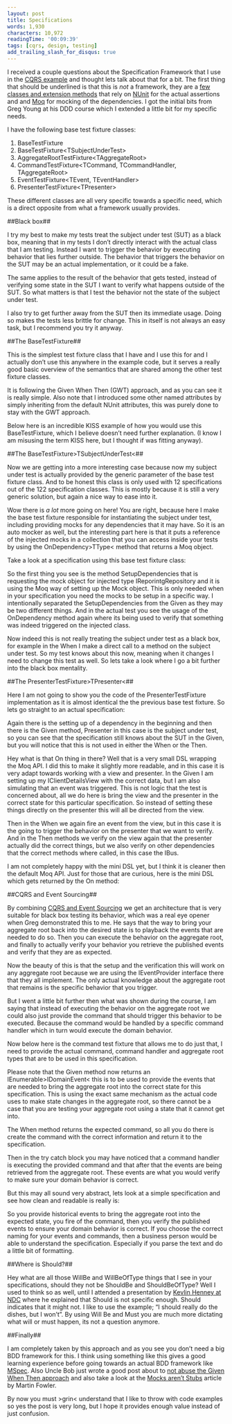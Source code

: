 ```yaml
---
layout: post
title: Specifications
words: 1,930
characters: 10,972
readingTime: '00:09:39'
tags: [cqrs, design, testing]
add_trailing_slash_for_disqus: true
---
```

I received a couple questions about the Specification Framework that I use in the [CQRS example](http://github.com/MarkNijhof/Fohjin/tree/f85a25181b4fa382bd3afbbbbcb08da891cc8e45/Fohjin.DDD.Example)  and thought lets talk about that for a bit. The first thing that should be underlined is that this is _not_ a framework, they are a [few classes and extension methods](http://github.com/MarkNijhof/Fohjin/tree/f85a25181b4fa382bd3afbbbbcb08da891cc8e45/Fohjin.DDD.Example/Test.Fohjin.DDD) that rely on [NUnit](http://www.nunit.org/index.php) for the actual assertions and and [Moq](http://code.google.com/p/moq/) for mocking of the dependencies. I got the initial bits from Greg Young at his DDD course which I extended a little bit for my specific needs.

I have the following base test fixture classes:

1. BaseTestFixture
2. BaseTestFixture&lt;TSubjectUnderTest&gt;
3. AggregateRootTestFixture&lt;TAggregateRoot&gt;
4. CommandTestFixture&lt;TCommand, TCommandHandler, TAggregateRoot&gt;
5. EventTestFixture&lt;TEvent, TEventHandler&gt;
6. PresenterTestFixture&lt;TPresenter&gt;

These different classes are all very specific towards a specific need, which is a direct opposite from what a framework usually provides.

##Black box##

I try my best to make my tests treat the subject under test (SUT) as a black box, meaning that in my tests I don’t directly interact with the actual class that I am testing. Instead I want to trigger the behavior by executing behavior that lies further outside. The behavior that triggers the behavior on the SUT may be an actual implementation, or it could be a fake.

The same applies to the result of the behavior that gets tested, instead of verifying some state in the SUT I want to verify what happens outside of the SUT. So what matters is that I test the behavior not the state of the subject under test.

I also try to get further away from the SUT then its immediate usage. Doing so makes the tests less brittle for change. This in itself is not always an easy task, but I recommend you try it anyway.

##The BaseTestFixture##

This is the simplest test fixture class that I have and I use this for and I actually don’t use this anywhere in the example code, but it serves a really good basic overview of the semantics that are shared among the other test fixture classes.

<script src="http://gist.github.com/507143.js?file=1.cs"></script>

It is following the Given When Then (GWT) approach, and as you can see it is really simple. Also note that I introduced some other named attributes by simply inheriting from the default NUnit attributes, this was purely done to stay with the GWT approach.

Below here is an incredible KISS example of how you would use this BaseTestFixture, which I believe doesn’t need further explanation. (I know I am misusing the term KISS here, but I thought if was fitting anyway).

<script src="http://gist.github.com/507143.js?file=2.cs"></script>

##The BaseTestFixture&gt;TSubjectUnderTest&lt;##

Now we are getting into a more interesting case because now my subject under test is actually provided by the generic parameter of the base test fixture class. And to be honest this class is only used with 12 specifications out of the 122 specification classes. This is mostly because it is still a very generic solution, but again a nice way to ease into it.

<script src="http://gist.github.com/507143.js?file=3.cs"></script>

Wow there is _a lot_ more going on here! You are right, because here I make the base test fixture responsible for instantiating the subject under test, including providing mocks for any dependencies that it may have. So it is an auto mocker as well, but the interesting part here is that it puts a reference of the injected mocks in a collection that you can access inside your tests by using the OnDependency&gt;TType&lt; method that returns a Moq object.

Take a look at a specification using this base test fixture class:

<script src="http://gist.github.com/507143.js?file=4.cs"></script>

So the first thing you see is the method SetupDependencies that is requesting the mock object for injected type IReporintgRepository and it is using the Moq way of setting up the Mock object. This is only needed when in your specification you need the mocks to be setup in a specific way. I intentionally separated the SetupDependencies from the Given as they may be two different things. And in the actual test you see the usage of the OnDependency method again where its being used to verify that something was indeed triggered on the injected class.

Now indeed this is not really treating the subject under test as a black box, for example in the When I make a direct call to a method on the subject under test. So my test knows about this now, meaning when it changes I need to change this test as well. So lets take a look where I go a bit further into the black box mentality.

##The PresenterTestFixture&gt;TPresenter&lt;##

Here I am not going to show you the code of the PresenterTestFixture implementation as it is almost identical the the previous base test fixture. So lets go straight to an actual specification:

<script src="http://gist.github.com/507143.js?file=5.cs"></script>

Again there is the setting up of a dependency in the beginning and then there is the Given method, Presenter in this case is the subject under test, so you can see that the specification still knows about the SUT in the Given, but you will notice that this is not used in either the When or the Then.

Hey what is that On thing in there? Well that is a very small DSL wrapping the Moq API. I did this to make it slightly more readable, and in this case it is very adapt towards working with a view and presenter. In the Given I am setting up my IClientDetailsView with the correct data, but I am also simulating that an event was triggered. This is not logic that the test is concerned about, all we do here is bring the view and the presenter in the correct state for this particular specification. So instead of setting these things directly on the presenter this will all be directed from the view.

Then in the When we again fire an event from the view, but in this case it is the going to trigger the behavior on the presenter that we want to verify. And in the Then methods we verify on the view again that the presenter actually did the correct things, but we also verify on other dependencies that the correct methods where called, in this case the IBus.

I am not completely happy with the mini DSL yet, but I think it is cleaner then the default Moq API. Just for those that are curious, here is the mini DSL which gets returned by the On method:

<script src="http://gist.github.com/507143.js?file=6.cs"></script>

##CQRS and Event Sourcing##

By combining [CQRS and Event Sourcing](http://elegantcode.com/2009/11/11/cqrs-la-greg-young/) we get an architecture that is very suitable for black box testing its behavior, which was a real eye opener when Greg demonstrated this to me. He says that the way to bring your aggregate root back into the desired state is to playback the events that are needed to do so. Then you can execute the behavior on the aggregate root, and finally to actually verify your behavior you retrieve the published events and verify that they are as expected.

Now the beauty of this is that the setup and the verification this will work on any aggregate root because we are using the IEventProvider interface there that they all implement. The only actual knowledge about the aggregate root that remains is the specific behavior that you trigger.

But I went a little bit further then what was shown during the course, I am saying that instead of executing the behavior on the aggregate root we could also just provide the command that should trigger this behavior to be executed. Because the command would be handled by a specific command handler which in turn would execute the domain behavior.

Now below here is the command test fixture that allows me to do just that, I need to provide the actual command, command handler and aggregate root types that are to be used in this specification.

<script src="http://gist.github.com/507143.js?file=7.cs"></script>

Please note that the Given method now returns an IEnumerable&gt;IDomainEvent&lt; this is to be used to provide the events that are needed to bring the aggregate root into the correct state for this specification. This is using the exact same mechanism as the actual code uses to make state changes in the aggregate root, so there cannot be a case that you are testing your aggregate root using a state that it cannot get into.

The When method returns the expected command, so all you do there is create the command with the correct information and return it to the specification.

Then in the try catch block you may have noticed that a command handler is executing the provided command and that after that the events are being retrieved from the aggregate root. These events are what you would verify to make sure your domain behavior is correct.

But this may all sound very abstract, lets look at a simple specification and see how clean and readable is really is:

<script src="http://gist.github.com/507143.js?file=8.cs"></script>

So you provide historical events to bring the aggregate root into the expected state, you fire of the command, then you verify the published events to ensure your domain behavior is correct. If you choose the correct naming for your events and commands, then a business person would be able to understand the specification. Especially if you parse the text and do a little bit of formatting.

##Where is Should?##

Hey what are all those WillBe and WillBeOfType things that I see in your specifications, should they not be ShouldBe and ShouldBeOfType? Well I used to think so as well, until I attended a presentation by [Kevlin Henney at NDC](http://arkiv.ndc2009.no/agenda.aspx?cat=1071&id=1813&day=3728) where he explained that Should is not specific enough. Should indicates that it might not. I like to use the example; “I should really do the dishes, but I won’t”. By using Will Be and Must you are much more dictating what will or must happen, its not a question anymore.

##Finally##

I am completely taken by this approach and as you see you don’t need a big BDD framework for this. I think using something like this gives a good learning experience before going towards an actual BDD framework like [MSpec](http://codebetter.com/blogs/aaron.jensen/archive/2008/05/08/introducing-machine-specifications-or-mspec-for-short.aspx). Also Uncle Bob just wrote a good post about to [not abuse the Given When Then approach](http://blog.objectmentor.com/articles/2009/12/19/the-polyglot-tester) and also take a look at the [Mocks aren’t Stubs](http://martinfowler.com/articles/mocksArentStubs.html) article by Martin Fowler.

By now you must &gt;grin&lt; understand that I like to throw with code examples so yes the post is very long, but I hope it provides enough value instead of just confusion.